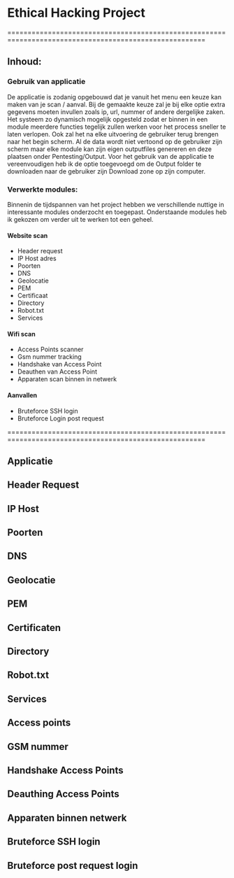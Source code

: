 # Ethical Hacking Project
=======================================================================================================
## Inhoud:

### Gebruik van applicatie

De applicatie is zodanig opgebouwd dat je vanuit het menu een keuze kan maken van je scan / aanval. Bij de gemaakte keuze zal je bij elke optie extra gegevens moeten invullen zoals ip, url, nummer of andere dergelijke zaken. Het systeem zo dynamisch mogelijk opgesteld zodat er binnen in een module meerdere functies tegelijk zullen werken voor het process sneller te laten verlopen. Ook zal het na elke uitvoering de gebruiker terug brengen naar het begin scherm. Al de data wordt niet vertoond op de gebruiker zijn scherm maar elke module kan zijn eigen outputfiles genereren en deze plaatsen onder Pentesting/Output. Voor het gebruik van de applicatie te vereenvoudigen heb ik de optie toegevoegd om de Output folder te downloaden naar de gebruiker zijn Download zone op zijn computer. 

### Verwerkte modules:

Binnenin de tijdspannen van het project hebben we verschillende nuttige in interessante modules onderzocht en toegepast. Onderstaande modules heb ik gekozen om verder uit te werken tot een geheel.

#### Website scan
- Header request
- IP Host adres
- Poorten
- DNS
- Geolocatie
- PEM
- Certificaat
- Directory
- Robot.txt
- Services
  
#### Wifi scan
- Access Points scanner
- Gsm nummer tracking
- Handshake van Access Point
- Deauthen van Access Point
- Apparaten scan binnen in netwerk
  
#### Aanvallen
- Bruteforce SSH login
- Bruteforce Login post request

=======================================================================================================
## Applicatie

## Header Request

## IP Host

## Poorten

## DNS

## Geolocatie

## PEM

## Certificaten

## Directory

## Robot.txt

## Services

## Access points

## GSM nummer

## Handshake Access Points

## Deauthing Access Points

## Apparaten binnen netwerk

## Bruteforce SSH login

## Bruteforce post request login

  
